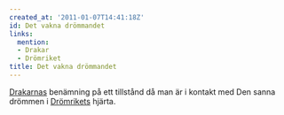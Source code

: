 ```yaml
---
created_at: '2011-01-07T14:41:18Z'
id: Det vakna drömmandet
links:
  mention:
  - Drakar
  - Drömriket
title: Det vakna drömmandet
---
```


[Drakarnas] benämning på ett tillstånd då man är i kontakt med Den sanna drömmen i [Drömrikets]
hjärta.

  [Drakarnas]: Drakar
  [Drömrikets]: Drömriket
